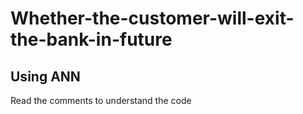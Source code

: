 # Whether-the-customer-will-exit-the-bank-in-future
## Using ANN

Read the comments to understand the code

